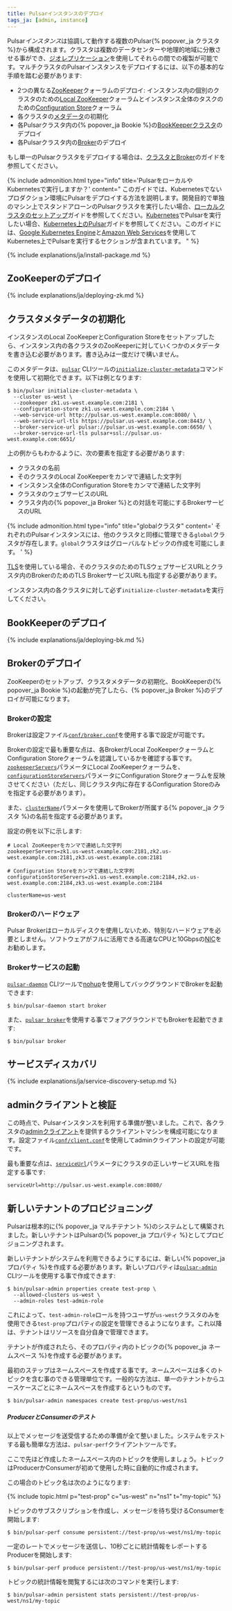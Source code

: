 ```yaml
---
title: Pulsarインスタンスのデプロイ
tags_ja: [admin, instance]
---
```


<!--

    Licensed to the Apache Software Foundation (ASF) under one
    or more contributor license agreements.  See the NOTICE file
    distributed with this work for additional information
    regarding copyright ownership.  The ASF licenses this file
    to you under the Apache License, Version 2.0 (the
    "License"); you may not use this file except in compliance
    with the License.  You may obtain a copy of the License at

      http://www.apache.org/licenses/LICENSE-2.0

    Unless required by applicable law or agreed to in writing,
    software distributed under the License is distributed on an
    "AS IS" BASIS, WITHOUT WARRANTIES OR CONDITIONS OF ANY
    KIND, either express or implied.  See the License for the
    specific language governing permissions and limitations
    under the License.

-->

Pulsar*インスタンス*は協調して動作する複数のPulsar{% popover_ja クラスタ %}から構成されます。クラスタは複数のデータセンターや地理的地域に分散させる事ができ、[ジオレプリケーション](../../admin/GeoReplication)を使用してそれらの間での複製が可能です。マルチクラスタのPulsarインスタンスをデプロイするには、以下の基本的な手順を踏む必要があります:

* 2つの異なる[ZooKeeper](#zookeeperのデプロイ)クォーラムのデプロイ: インスタンス内の個別のクラスタのための[Local ZooKeeper](#local-zookeeperのデプロイ)クォーラムとインスタンス全体のタスクのための[Configuration Store](#configuration-storeのデプロイ)クォーラム
* 各クラスタの[メタデータ](#クラスタメタデータの初期化)の初期化
* 各Pulsarクラスタ内の{% popover_ja Bookie %}の[BookKeeperクラスタ](#bookkeeperのデプロイ)のデプロイ
* 各Pulsarクラスタ内の[Broker](../../admin/ClustersBrokers#brokerの管理)のデプロイ


もし単一のPulsarクラスタをデプロイする場合は、[クラスタとBroker](../../admin/ClustersBrokers)のガイドを参照してください。

{% include admonition.html type="info" title='PulsarをローカルやKubernetesで実行しますか？' content="
このガイドでは、Kubernetesでないプロダクション環境にPulsarをデプロイする方法を説明します。開発目的で単独のマシン上でスタンドアローンのPulsarクラスタを実行したい場合、[ローカルクラスタのセットアップ](../../getting-started/LocalCluster)ガイドを参照してください。[Kubernetes](https://kubernetes.io)でPulsarを実行したい場合、[Kubernetes上のPulsar](../Kubernetes)ガイドを参照してください。このガイドには、[Google Kubernetes Engine](../Kubernetes#google-kubernetes-engine)と[Amazon Web Services](../Kubernetes#amazon-web-services)を使用してKubernetes上でPulsarを実行するセクションが含まれています。
" %}

{% include explanations/ja/install-package.md %}

## ZooKeeperのデプロイ

{% include explanations/ja/deploying-zk.md %}

## クラスタメタデータの初期化

インスタンスのLocal ZooKeeperとConfiguration Storeをセットアップしたら、インスタンス内の各クラスタのZooKeeperに対していくつかのメタデータを書き込む必要があります。書き込みは一度だけで構いません。

このメタデータは、[`pulsar`](../../reference/CliTools#pulsar) CLIツールの[`initialize-cluster-metadata`](../../reference/CliTools#pulsar-initialize-cluster-metadata)コマンドを使用して初期化できます。以下は例となります:

```shell
$ bin/pulsar initialize-cluster-metadata \
  --cluster us-west \
  --zookeeper zk1.us-west.example.com:2181 \
  --configuration-store zk1.us-west.example.com:2184 \
  --web-service-url http://pulsar.us-west.example.com:8080/ \
  --web-service-url-tls https://pulsar.us-west.example.com:8443/ \
  --broker-service-url pulsar://pulsar.us-west.example.com:6650/ \
  --broker-service-url-tls pulsar+ssl://pulsar.us-west.example.com:6651/
```

上の例からもわかるように、次の要素を指定する必要があります:

* クラスタの名前
* そのクラスタのLocal ZooKeeperをカンマで連結した文字列
* インスタンス全体のConfiguration Storeをカンマで連結した文字列
* クラスタのウェブサービスのURL
* クラスタ内の{% popover_ja Broker %}との対話を可能にするBrokerサービスのURL

{% include admonition.html type="info" title="globalクラスタ" content='
それぞれのPulsarインスタンスには、他のクラスタと同様に管理できる`global`クラスタが存在します。`global`クラスタはグローバルなトピックの作成を可能にします。
' %}

[TLS](../../admin/Authz#tlsクライアント認証)を使用している場合、そのクラスタのためのTLSウェブサービスURLとクラスタ内のBrokerのためのTLS BrokerサービスURLも指定する必要があります。

インスタンス内の各クラスタに対して必ず`initialize-cluster-metadata`を実行してください。

## BookKeeperのデプロイ

{% include explanations/ja/deploying-bk.md %}

## Brokerのデプロイ

ZooKeeperのセットアップ、クラスタメタデータの初期化、BookKeeperの{% popover_ja Bookie %}の起動が完了したら、{% popover_ja Broker %}のデプロイが可能になります。

### Brokerの設定

Brokerは設定ファイル[`conf/broker.conf`](../../reference/Configuration#broker)を使用する事で設定が可能です。

Brokerの設定で最も重要な点は、各BrokerがLocal ZooKeeperクォーラムとConfiguration Storeクォーラムを認識しているかを確認する事です。[`zookeeperServers`](../../reference/Configuration#broker-zookeeperServers)パラメータにLocal ZooKeeperクォーラムを、[`configurationStoreServers`](../../reference/Configuration#broker-configurationStoreServers)パラメータにConfiguration Storeクォーラムを反映させてください（ただし、同じクラスタ内に存在するConfiguration Storeのみを指定する必要があります）。

また、[`clusterName`](../../reference/Configuration#broker-clusterName)パラメータを使用してBrokerが所属する{% popover_ja クラスタ %}の名前を指定する必要があります。

設定の例を以下に示します:

```properties
# Local ZooKeeperをカンマで連結した文字列
zookeeperServers=zk1.us-west.example.com:2181,zk2.us-west.example.com:2181,zk3.us-west.example.com:2181

# Configuration Storeをカンマで連結した文字列
configurationStoreServers=zk1.us-west.example.com:2184,zk2.us-west.example.com:2184,zk3.us-west.example.com:2184

clusterName=us-west
```

### Brokerのハードウェア

Pulsar Brokerはローカルディスクを使用しないため、特別なハードウェアを必要としません。ソフトウェアがフルに活用できる高速なCPUと10Gbpsの[NIC](https://ja.wikipedia.org/wiki/%E3%83%8D%E3%83%83%E3%83%88%E3%83%AF%E3%83%BC%E3%82%AF%E3%82%AB%E3%83%BC%E3%83%89)をお勧めします。

### Brokerサービスの起動

[`pulsar-daemon`](../../reference/CliTools#pulsar-daemon) CLIツールで[nohup](https://en.wikipedia.org/wiki/Nohup)を使用してバックグラウンドでBrokerを起動できます:

```shell
$ bin/pulsar-daemon start broker
```

また、[`pulsar broker`](../../reference/CliTools#pulsar-broker)を使用する事でフォアグラウンドでもBrokerを起動できます:

```shell
$ bin/pulsar broker
```

## サービスディスカバリ

{% include explanations/ja/service-discovery-setup.md %}

## adminクライアントと検証

この時点で、Pulsarインスタンスを利用する準備が整いました。これで、各クラスタの[adminクライアント](../../admin/AdminInterface)を提供するクライアントマシンを構成可能になります。設定ファイル[`conf/client.conf`](../../reference/Configuration#クライアント)を使用してadminクライアントの設定が可能です。

最も重要な点は、[`serviceUrl`](../../reference/Configuration#クライアント)パラメータにクラスタの正しいサービスURLを指定する事です:

```properties
serviceUrl=http://pulsar.us-west.example.com:8080/
```

## 新しいテナントのプロビジョニング

Pulsarは根本的に{% popover_ja マルチテナント %}のシステムとして構築されました。新しいテナントはPulsarの{% popover_ja プロパティ %}としてプロビジョニングされます。

新しいテナントがシステムを利用できるようにするには、新しい{% popover_ja プロパティ %}を作成する必要があります。新しいプロパティは[`pulsar-admin`](../../reference/CliTools#pulsar-admin-properties-create) CLIツールを使用する事で作成できます:

```shell
$ bin/pulsar-admin properties create test-prop \
  --allowed-clusters us-west \
  --admin-roles test-admin-role
```

これによって、`test-admin-role`ロールを持つユーザが`us-west`クラスタのみを使用できる`test-prop`プロパティの設定を管理できるようになります。これ以降は、テナントはリソースを自分自身で管理できます。

テナントが作成されたら、そのプロパティ内のトピックの{% popover_ja ネームスペース %}を作成する必要があります。

最初のステップはネームスペースを作成する事です。ネームスペースは多くのトピックを含む事のできる管理単位です。一般的な方法は、単一のテナントからユースケースごとにネームスペースを作成するというものです。

```shell
$ bin/pulsar-admin namespaces create test-prop/us-west/ns1
```

##### ProducerとConsumerのテスト

以上でメッセージを送受信するための準備が全て整いました。システムをテストする最も簡単な方法は、`pulsar-perf`クライアントツールです。

ここで先ほど作成したネームスペース内のトピックを使用しましょう。トピックはProducerかConsumerが初めて使用した時に自動的に作成されます。

この場合のトピック名は次のようになります:

{% include topic.html p="test-prop" c="us-west" n="ns1" t="my-topic" %}

トピックのサブスクリプションを作成し、メッセージを待ち受けるConsumerを開始します:

```shell
$ bin/pulsar-perf consume persistent://test-prop/us-west/ns1/my-topic
```

一定のレートでメッセージを送信し、10秒ごとに統計情報をレポートするProducerを開始します:

```shell
$ bin/pulsar-perf produce persistent://test-prop/us-west/ns1/my-topic
```

トピックの統計情報を閲覧するには次のコマンドを実行します:

```shell
$ bin/pulsar-admin persistent stats persistent://test-prop/us-west/ns1/my-topic
```
